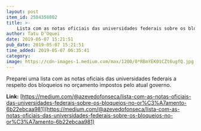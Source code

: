 ```yaml
---
layout: post
item_id: 2584358802
title: >-
    Lista com as notas oficiais das universidades federais sobre os bloqueios no orçamento
author: Tatu D'Oquei
date: 2019-05-07 15:21:51
pub_date: 2019-05-07 15:21:51
time_added: 2019-05-07 06:35:41
category: 
image: https://cdn-images-1.medium.com/max/1200/0*RBmYEK01CZt6ugfQ.jpg
---
```


Preparei uma lista com as notas oficiais das universidades federais a respeito dos bloqueios no orçamento impostos pelo atual governo.

**Link:** [https://medium.com/@azevedofonseca/lista-com-as-notas-oficiais-das-universidades-federais-sobre-os-bloqueios-no-or%C3%A7amento-6b22ebcaa981](https://medium.com/@azevedofonseca/lista-com-as-notas-oficiais-das-universidades-federais-sobre-os-bloqueios-no-or%C3%A7amento-6b22ebcaa981)


